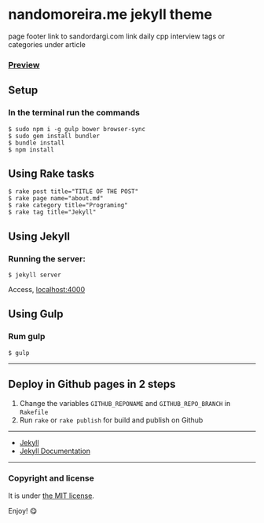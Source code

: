 # nandomoreira.me jekyll theme

page footer
link to sandordargi.com
link daily cpp interview
tags or categories under article

### [Preview](https://nandomoreirame.github.io/nandomoreira-jekyll-theme/)

## Setup

### In the terminal run the commands

```
$ sudo npm i -g gulp bower browser-sync
$ sudo gem install bundler
$ bundle install
$ npm install
```

## Using Rake tasks

```
$ rake post title="TITLE OF THE POST"
$ rake page name="about.md"
$ rake category title="Programing"
$ rake tag title="Jekyll"
```

## Using Jekyll

### Running the server:

```
$ jekyll server
```

Access, [localhost:4000](http://localhost:4000/)

## Using Gulp

### Rum gulp

```
$ gulp
```

---

## Deploy in Github pages in 2 steps

1. Change the variables `GITHUB_REPONAME` and `GITHUB_REPO_BRANCH` in `Rakefile`
2. Run `rake` or `rake publish` for build and publish on Github

---

* [Jekyll](http://jekyllrb.com/)
* [Jekyll Documentation](http://jekyllrb.com/docs/home/)

---

### Copyright and license

It is under [the MIT license](/LICENSE).

Enjoy! :yum:
